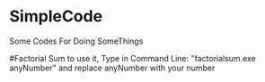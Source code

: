 # SimpleCode
Some Codes For Doing SomeThings

#Factorial Sum
to use it, Type in Command Line: 
"factorialsum.exe anyNumber"
and replace anyNumber with your number
